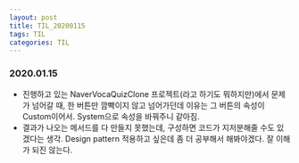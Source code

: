 ```yaml
---
layout: post
title: TIL_20200115
tags: TIL
categories: TIL
---
```


### 2020.01.15
- 진행하고 있는 NaverVocaQuizClone 프로젝트(라고 하기도 뭐하지만)에서 문제가 넘어갈 때, 한 버튼만 깜빡이지 않고 넘어가던데 이유는 그 버튼의 속성이 Custom이어서. System으로 속성을 바꿔주니 같아짐.
- 결과가 나오는 메서드를 다 만들지 못했는데, 구성하면 코드가 지저분해줄 수도 있겠다는 생각. Design pattern 적용하고 싶은데 좀 더 공부해서 해봐야겠다. 잘 이해가 되진 않는다.
